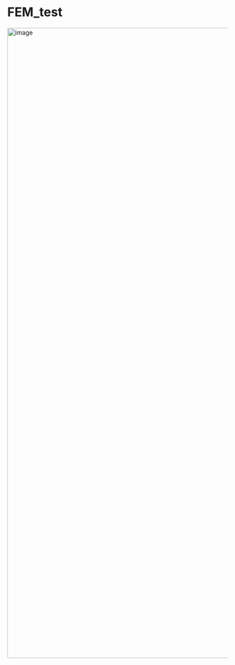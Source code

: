 # FEM_test

<img width="2559" height="1439" alt="image" src="https://github.com/user-attachments/assets/bbe5a1f3-20fa-4552-bdbb-37b34e2edcc3" />

